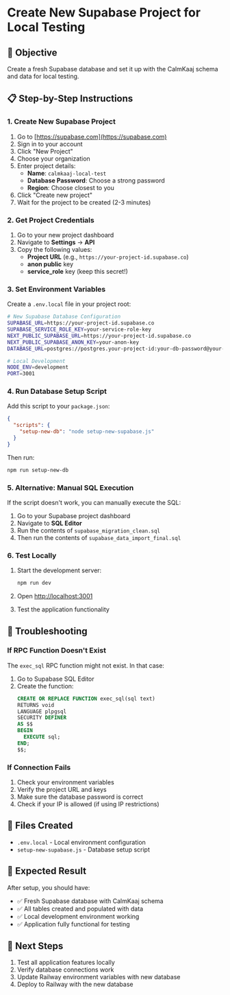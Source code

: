 # Create New Supabase Project for Local Testing

## 🎯 **Objective**
Create a fresh Supabase database and set it up with the CalmKaaj schema and data for local testing.

## 📋 **Step-by-Step Instructions**

### 1. **Create New Supabase Project**

1. Go to [https://supabase.com](https://supabase.com)
2. Sign in to your account
3. Click "New Project"
4. Choose your organization
5. Enter project details:
   - **Name**: `calmkaaj-local-test`
   - **Database Password**: Choose a strong password
   - **Region**: Choose closest to you
6. Click "Create new project"
7. Wait for the project to be created (2-3 minutes)

### 2. **Get Project Credentials**

1. Go to your new project dashboard
2. Navigate to **Settings** → **API**
3. Copy the following values:
   - **Project URL** (e.g., `https://your-project-id.supabase.co`)
   - **anon public** key
   - **service_role** key (keep this secret!)

### 3. **Set Environment Variables**

Create a `.env.local` file in your project root:

```bash
# New Supabase Database Configuration
SUPABASE_URL=https://your-project-id.supabase.co
SUPABASE_SERVICE_ROLE_KEY=your-service-role-key
NEXT_PUBLIC_SUPABASE_URL=https://your-project-id.supabase.co
NEXT_PUBLIC_SUPABASE_ANON_KEY=your-anon-key
DATABASE_URL=postgres://postgres.your-project-id:your-db-password@your-project-id.supabase.co:5432/postgres?sslmode=require

# Local Development
NODE_ENV=development
PORT=3001
```

### 4. **Run Database Setup Script**

Add this script to your `package.json`:

```json
{
  "scripts": {
    "setup-new-db": "node setup-new-supabase.js"
  }
}
```

Then run:

```bash
npm run setup-new-db
```

### 5. **Alternative: Manual SQL Execution**

If the script doesn't work, you can manually execute the SQL:

1. Go to your Supabase project dashboard
2. Navigate to **SQL Editor**
3. Run the contents of `supabase_migration_clean.sql`
4. Then run the contents of `supabase_data_import_final.sql`

### 6. **Test Locally**

1. Start the development server:
   ```bash
   npm run dev
   ```

2. Open [http://localhost:3001](http://localhost:3001)

3. Test the application functionality

## 🔧 **Troubleshooting**

### If RPC Function Doesn't Exist
The `exec_sql` RPC function might not exist. In that case:

1. Go to Supabase SQL Editor
2. Create the function:
   ```sql
   CREATE OR REPLACE FUNCTION exec_sql(sql text)
   RETURNS void
   LANGUAGE plpgsql
   SECURITY DEFINER
   AS $$
   BEGIN
     EXECUTE sql;
   END;
   $$;
   ```

### If Connection Fails
1. Check your environment variables
2. Verify the project URL and keys
3. Make sure the database password is correct
4. Check if your IP is allowed (if using IP restrictions)

## 📝 **Files Created**

- `.env.local` - Local environment configuration
- `setup-new-supabase.js` - Database setup script

## 🎯 **Expected Result**

After setup, you should have:
- ✅ Fresh Supabase database with CalmKaaj schema
- ✅ All tables created and populated with data
- ✅ Local development environment working
- ✅ Application fully functional for testing

## 🚀 **Next Steps**

1. Test all application features locally
2. Verify database connections work
3. Update Railway environment variables with new database
4. Deploy to Railway with the new database 